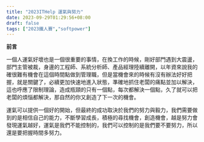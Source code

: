 ```yaml
---
title: "2023ITHelp 運氣與努力"
date: 2023-09-29T01:29:56+08:00
draft: false
tags: ["2023鐵人賽","softpower"]
---
```


**前言**

一個人運氣好壞也是一個很重要的事情，在換工作的時候，剛好部門遇到大震盪，部門主管被裁，身邊的工程師、系統分析師、產品經理陸續離開，以年資來說我的確很難有機會在這個時間點做到管理職，但是當機會來的時候有沒有辦法好好把握，就是關鍵了，必續更加快速地進入狀態，準確地抓住老闆的痛點並加以解決，這也呼應了限制理論，造成瓶頸的只有一個點，每次都解決一個點，久了就可以把老闆的煩惱都解決，那自然的你又創造了下一次的機會。

運氣可以提供一個好的開始，但最終的成功取決於我們的努力與毅力，我們需要做到的是相信自己的能力，不斷學習成長，積極的尋找機會，創造機會，越是努力會發現運氣越好，運氣是我們不能控制的，我們可以控制的是我們要不要努力，所以還是要把握時間多努力。